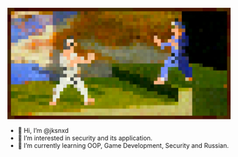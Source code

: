 ![m](https://github.com/JacksonPY/JacksonPY/blob/main/m.jpg)
- 👋 Hi, I’m @jksnxd
- 👀 I’m interested in security and its application.
- 🌱 I’m currently learning OOP, Game Development, Security and Russian.


<!---
JacksonPY/JacksonPY is a ✨ special ✨ repository because its `README.md` (this file) appears on your GitHub profile.
You can click the Preview link to take a look at your changes.
--->
